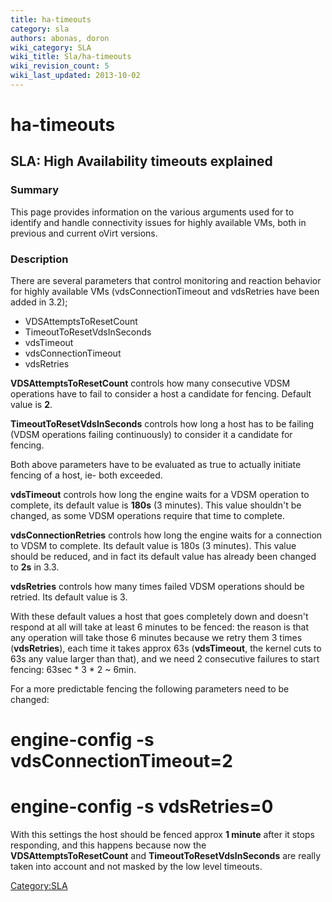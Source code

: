 ```yaml
---
title: ha-timeouts
category: sla
authors: abonas, doron
wiki_category: SLA
wiki_title: Sla/ha-timeouts
wiki_revision_count: 5
wiki_last_updated: 2013-10-02
---
```


# ha-timeouts

## SLA: High Availability timeouts explained

### Summary

This page provides information on the various arguments used for to identify and
handle connectivity issues for highly available VMs, both in previous and current oVirt versions.

### Description

There are several parameters that control monitoring and reaction behavior for
highly available VMs (vdsConnectionTimeout and vdsRetries have been added in 3.2);

*   VDSAttemptsToResetCount
*   TimeoutToResetVdsInSeconds
*   vdsTimeout
*   vdsConnectionTimeout
*   vdsRetries

**VDSAttemptsToResetCount** controls how many consecutive VDSM operations
have to fail to consider a host a candidate for fencing. Default value is **2**.

**TimeoutToResetVdsInSeconds** controls how long a host has to be failing
(VDSM operations failing continuously) to consider it a candidate for fencing.

Both above parameters have to be evaluated as true to actually initiate fencing of a host,
ie- both exceeded.

**vdsTimeout** controls how long the engine waits for a VDSM operation to
complete, its default value is **180s** (3 minutes). This value shouldn't be
changed, as some VDSM operations require that time to complete.

**vdsConnectionRetries** controls how long the engine waits for a connection
to VDSM to complete. Its default value is 180s (3 minutes). This value should be
reduced, and in fact its default value has already been changed to **2s** in 3.3.

**vdsRetries** controls how many times failed VDSM operations should be
retried. Its default value is 3.

With these default values a host that goes completely down and doesn't respond
at all will take at least 6 minutes to be fenced: the reason is that any operation will
take those 6 minutes because we retry them 3 times (**vdsRetries**), each time it
takes approx 63s (**vdsTimeout**, the kernel cuts to 63s any value larger than that),
and we need 2 consecutive failures to start fencing: 63sec \* 3 \* 2 ~ 6min.

For a more predictable fencing the following parameters need to be changed:
# engine-config -s vdsConnectionTimeout=2
# engine-config -s vdsRetries=0

With this settings the host should be fenced approx **1 minute** after it stops responding,
and this happens because now the **VDSAttemptsToResetCount** and **TimeoutToResetVdsInSeconds**
are really taken into account and not masked by the low level timeouts.

<Category:SLA>
